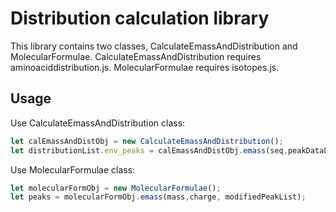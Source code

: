 # Distribution calculation library

This library contains two classes, CalculateEmassAndDistribution and MolecularFormulae. CalculateEmassAndDistribution requires aminoaciddistribution.js. MolecularFormulae requires isotopes.js.

## Usage

Use CalculateEmassAndDistribution class:
```javascript
let calEmassAndDistObj = new CalculateEmassAndDistribution();
let distributionList.env_peaks = calEmassAndDistObj.emass(seq,peakDataList,charge,pref_suffInd, massShiftList);
```

Use MolecularFormulae class:
```javascript
let molecularFormObj = new MolecularFormulae();
let peaks = molecularFormObj.emass(mass,charge, modifiedPeakList);
```